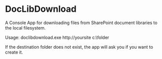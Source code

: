 # DocLibDownload

A Console App for downloading files from SharePoint document libraries to the local filesystem.

Usage: doclibdownload.exe http://yoursite c:\folder

If the destination folder does not exist, the app will ask you if you want to create it. 
